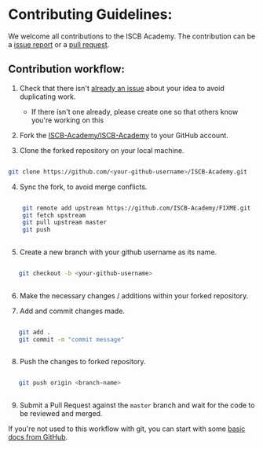 # Contributing Guidelines:

We welcome all contributions to the ISCB Academy. The contribution can be a [issue report](https://github.com/ISCB-Academy/FIXME/issues) 
or a [pull request](https://github.com/ISCB-Academy/FIXME/pulls).

## Contribution workflow:

1. Check that there isn't [already an issue](https://github.com/ISCB-Academy/FIXME/issues) about your idea to avoid duplicating work.
    * If there isn't one already, please create one so that others know you're working on this

2. Fork the [ISCB-Academy/ISCB-Academy](https://github.com/ISCB-Academy/FIXME/) to your GitHub account.

3. Clone the forked repository on your local machine.

 ```bash
 
 git clone https://github.com/<your-github-username>/ISCB-Academy.git
 
 ```
4. Sync the fork, to avoid merge conflicts. 

```bash

    git remote add upstream https://github.com/ISCB-Academy/FIXME.git
    git fetch upstream
    git pull upstream master
    git push
    
```

5. Create a new branch with your github username as its name.

 ```bash
 
    git checkout -b <your-github-username>
    
 ```

6. Make the necessary changes / additions within your forked repository.

7. Add and commit changes made.

 ```bash
 
    git add .
    git commit -m "commit message"
    
 ```
8. Push the changes to forked repository.

 ```bash
 
    git push origin <branch-name>
    
 ```

9. Submit a Pull Request against the `master` branch and wait for the code to be reviewed and merged.

If you're not used to this workflow with git, you can start with some [basic docs from GitHub](https://help.github.com/articles/fork-a-repo/).
